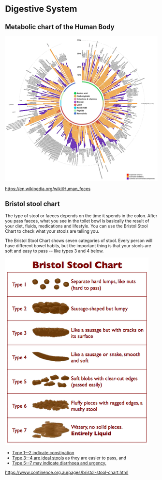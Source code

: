 # Digestive System

## Metabolic chart of the Human Body

![image](media/Digestive-System-image1.jpg)

<https://en.wikipedia.org/wiki/Human_feces>

## Bristol stool chart

The type of stool or faeces depends on the time it spends in the colon. After you pass faeces, what you see in the toilet bowl is basically the result of your diet, fluids, medications and lifestyle. You can use the Bristol Stool Chart to check what your stools are telling you.

The Bristol Stool Chart shows seven categories of stool. Every person will have different bowel habits, but the important thing is that your stools are soft and easy to pass -- like types 3 and 4 below.

![image](media/Digestive-System-image2.gif)

- [Type 1--2 indicate constipation](https://www.continence.org.au/pages/constipation.html)
- [Type 3--4 are ideal stools](https://www.continence.org.au/pages/about-your-bowel.html) as they are easier to pass, and
- [Type 5--7 may indicate diarrhoea and urgency.](https://www.continence.org.au/pages/diarrhoea.html)

<https://www.continence.org.au/pages/bristol-stool-chart.html>
